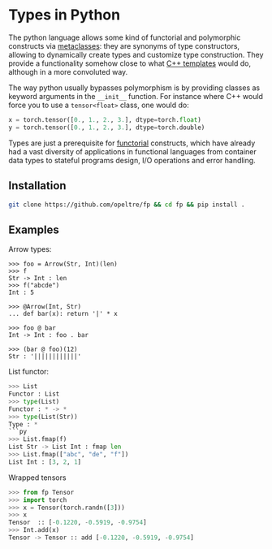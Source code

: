 # Types in Python

The python language allows some kind of functorial and polymorphic constructs via [metaclasses](https://www.python.org/dev/peps/pep-3115/): they are synonyms of type constructors, allowing to dynamically create types and customize type construction. They provide a functionality somehow close to what [C++ templates](https://www.cplusplus.com/doc/oldtutorial/templates/) would do, although in a more convoluted way. 

The way python usually bypasses polymorphism is by providing classes as keyword arguments in the `__init__` function. For instance where C++ would force you to use a `tensor<float>` class, one would do:
```py
x = torch.tensor([0., 1., 2., 3.], dtype=torch.float)
y = torch.tensor([0., 1., 2., 3.], dtype=torch.double)
```
Types are just a prerequisite for [functorial](https://en.wikipedia.org/wiki/Functor_(functional_programming)) constructs, which have already had a vast diversity of applications in functional languages from container data types to stateful programs design, I/O operations and error handling. 

## Installation

```sh
git clone https://github.com/opeltre/fp && cd fp && pip install .
```

## Examples

Arrow types:
```
>>> foo = Arrow(Str, Int)(len)
>>> f
Str -> Int : len
>>> f("abcde")
Int : 5

>>> @Arrow(Int, Str)
... def bar(x): return '|' * x

>>> foo @ bar
Int -> Int : foo . bar

>>> (bar @ foo)(12)
Str : '||||||||||||'
```

List functor: 

```py
>>> List
Functor : List
>>> type(List)
Functor : * -> *
>>> type(List(Str))
Type : *
```py 
>>> List.fmap(f)
List Str -> List Int : fmap len
>>> List.fmap(["abc", "de", "f"])
List Int : [3, 2, 1]
``` 

Wrapped tensors 
```py
>>> from fp Tensor
>>> import torch
>>> x = Tensor(torch.randn([3]))
>>> x
Tensor 	:: [-0.1220, -0.5919, -0.9754]
>>> Int.add(x)
Tensor -> Tensor :: add [-0.1220, -0.5919, -0.9754]
```
